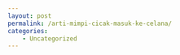 ```yaml
---
layout: post
permalink: /arti-mimpi-cicak-masuk-ke-celana/
categories:
    - Uncategorized
---
```


